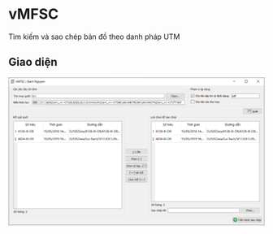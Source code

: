 # vMFSC
Tìm kiếm và sao chép bản đồ theo danh pháp UTM

## Giao diện
![Giao diện](/images/vMFSC.png?raw=true)
